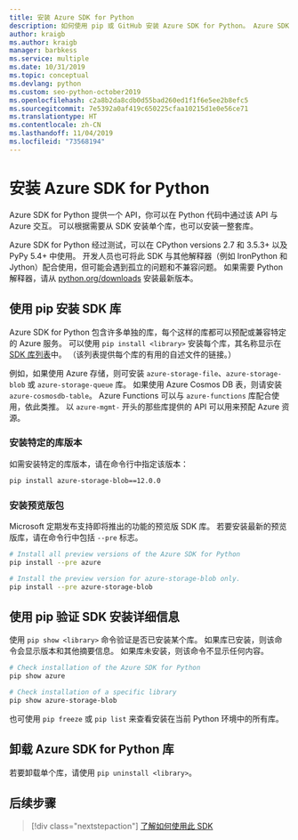 ```yaml
---
title: 安装 Azure SDK for Python
description: 如何使用 pip 或 GitHub 安装 Azure SDK for Python。 Azure SDK 可以作为单个库安装，也可以作为完整包安装。
author: kraigb
ms.author: kraigb
manager: barbkess
ms.service: multiple
ms.date: 10/31/2019
ms.topic: conceptual
ms.devlang: python
ms.custom: seo-python-october2019
ms.openlocfilehash: c2a8b2da8cdb0d55bad260ed1f1f6e5ee2b8efc5
ms.sourcegitcommit: 7e5392a0af419c650225cfaa10215d1e0e56ce71
ms.translationtype: HT
ms.contentlocale: zh-CN
ms.lasthandoff: 11/04/2019
ms.locfileid: "73568194"
---
```

# <a name="install-the-azure-sdk-for-python"></a>安装 Azure SDK for Python

Azure SDK for Python 提供一个 API，你可以在 Python 代码中通过该 API 与 Azure 交互。 可以根据需要从 SDK 安装单个库，也可以安装一整套库。

Azure SDK for Python 经过测试，可以在 CPython versions 2.7 和 3.5.3+ 以及 PyPy 5.4+ 中使用。 开发人员也可将此 SDK 与其他解释器（例如 IronPython 和 Jython）配合使用，但可能会遇到孤立的问题和不兼容问题。 如果需要 Python 解释器，请从 [python.org/downloads](https://www.python.org/downloads) 安装最新版本。

## <a name="install-sdk-libraries-using-pip"></a>使用 pip 安装 SDK 库

Azure SDK for Python 包含许多单独的库，每个这样的库都可以预配或兼容特定的 Azure 服务。 可以使用 `pip install <library>` 安装每个库，其名称显示在 [SDK 库列表](https://github.com/Azure/azure-sdk-for-python/blob/master/packages.md)中。 （该列表提供每个库的有用的自述文件的链接。）

例如，如果使用 Azure 存储，则可安装 `azure-storage-file`、`azure-storage-blob` 或 `azure-storage-queue` 库。 如果使用 Azure Cosmos DB 表，则请安装 `azure-cosmosdb-table`。 Azure Functions 可以与 `azure-functions` 库配合使用，依此类推。 以 `azure-mgmt-` 开头的那些库提供的 API 可以用来预配 Azure 资源。

### <a name="install-specific-library-versions"></a>安装特定的库版本

如需安装特定的库版本，请在命令行中指定该版本：

```bash
pip install azure-storage-blob==12.0.0
```

### <a name="install-preview-packages"></a>安装预览版包

Microsoft 定期发布支持即将推出的功能的预览版 SDK 库。 若要安装最新的预览版库，请在命令行中包括 `--pre` 标志。 

```bash
# Install all preview versions of the Azure SDK for Python
pip install --pre azure

# Install the preview version for azure-storage-blob only.
pip install --pre azure-storage-blob
```

## <a name="verify-sdk-installation-details-with-pip"></a>使用 pip 验证 SDK 安装详细信息

使用 `pip show <library>` 命令验证是否已安装某个库。 如果库已安装，则该命令会显示版本和其他摘要信息。 如果库未安装，则该命令不显示任何内容。

```bash
# Check installation of the Azure SDK for Python
pip show azure

# Check installation of a specific library
pip show azure-storage-blob
```

也可使用 `pip freeze` 或 `pip list` 来查看安装在当前 Python 环境中的所有库。

## <a name="uninstall-azure-sdk-for-python-libraries"></a>卸载 Azure SDK for Python 库

若要卸载单个库，请使用 `pip uninstall <library>`。

## <a name="next-steps"></a>后续步骤

> [!div class="nextstepaction"]
> [了解如何使用此 SDK](python-sdk-azure-get-started.yml)
